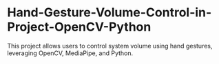 # Hand-Gesture-Volume-Control-in-Project-OpenCV-Python
This project allows users to control system volume using hand gestures, leveraging OpenCV, MediaPipe, and Python.

